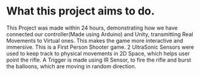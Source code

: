 # What this project aims to do.
This Project was made within 24 hours, demonstrating how we have connected our controller(Made using Arduino) and Unity, transmitting Real Movements to Virtual ones. This makes the game more interactive and immersive.
This is a First Person Shooter game.
2 UltraSonic Sensors were used to keep track to physical movements in 2D Space, which helps user point the rifle.
A Trigger is made using IR Sensor, to fire the rifle and burst the balloons, which are moving in random direction.
